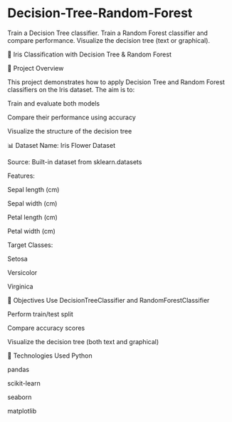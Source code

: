 # Decision-Tree-Random-Forest
Train a Decision Tree classifier. Train a Random Forest classifier and compare performance. Visualize the decision tree (text or graphical).

🌸 Iris Classification with Decision Tree & Random Forest

📘 Project Overview

This project demonstrates how to apply Decision Tree and Random Forest classifiers on the Iris dataset. The aim is to:

Train and evaluate both models

Compare their performance using accuracy

Visualize the structure of the decision tree

📊 Dataset
Name: Iris Flower Dataset

Source: Built-in dataset from sklearn.datasets

Features:

Sepal length (cm)

Sepal width (cm)

Petal length (cm)

Petal width (cm)

Target Classes:

Setosa

Versicolor

Virginica

🧠 Objectives
Use DecisionTreeClassifier and RandomForestClassifier

Perform train/test split

Compare accuracy scores

Visualize the decision tree (both text and graphical)

🧰 Technologies Used
Python

pandas

scikit-learn

seaborn

matplotlib
